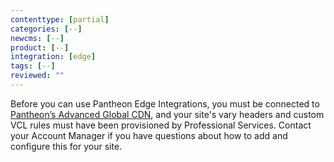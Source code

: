 ```yaml
---
contenttype: [partial]
categories: [--]
newcms: [--]
product: [--]
integration: [edge]
tags: [--]
reviewed: ""
---
```


<Alert title="Note" type="info">

Before you can use Pantheon Edge Integrations, you must be connected to [Pantheon’s Advanced Global CDN](/guides/professional-services/advanced-global-cdn), and your site's vary headers and custom VCL rules must have been provisioned by Professional Services. Contact your Account Manager if you have questions about how to add and configure this for your site.

</Alert >